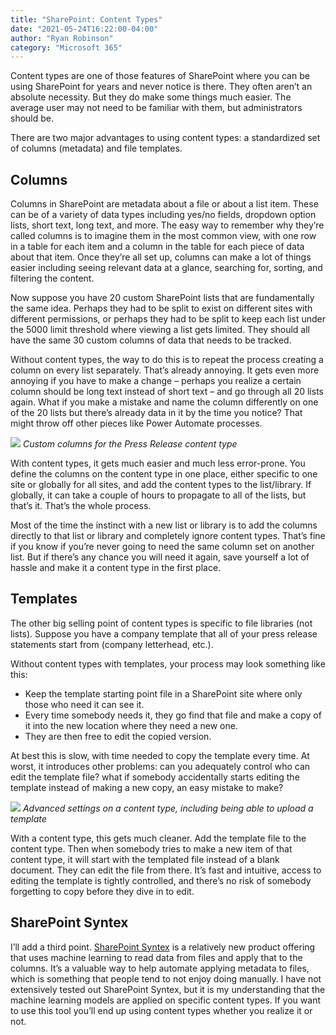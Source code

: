 ```yaml
---
title: "SharePoint: Content Types"
date: "2021-05-24T16:22:00-04:00"
author: "Ryan Robinson"
category: "Microsoft 365"
---
```


Content types are one of those features of SharePoint where you can be using SharePoint for years and never notice is there. They often aren’t an absolute necessity. But they do make some things much easier. The average user may not need to be familiar with them, but administrators should be.

There are two major advantages to using content types: a standardized set of columns (metadata) and file templates.

## Columns

Columns in SharePoint are metadata about a file or about a list item. These can be of a variety of data types including yes/no fields, dropdown option lists, short text, long text, and more. The easy way to remember why they’re called columns is to imagine them in the most common view, with one row in a table for each item and a column in the table for each piece of data about that item. Once they’re all set up, columns can make a lot of things easier including seeing relevant data at a glance, searching for, sorting, and filtering the content.

Now suppose you have 20 custom SharePoint lists that are fundamentally the same idea. Perhaps they had to be split to exist on different sites with different permissions, or perhaps they had to be split to keep each list under the 5000 limit threshold where viewing a list gets limited. They should all have the same 30 custom columns of data that needs to be tracked.

Without content types, the way to do this is to repeat the process creating a column on every list separately. That’s already annoying. It gets even more annoying if you have to make a change – perhaps you realize a certain column should be long text instead of short text – and go through all 20 lists again. What if you make a mistake and name the column differently on one of the 20 lists but there’s already data in it by the time you notice? That might throw off other pieces like Power Automate processes.

![](/assets/img/2021/05/Custom-columns-on-content-type.png)
_Custom columns for the Press Release content type_

With content types, it gets much easier and much less error-prone. You define the columns on the content type in one place, either specific to one site or globally for all sites, and add the content types to the list/library. If globally, it can take a couple of hours to propagate to all of the lists, but that’s it. That’s the whole process.

Most of the time the instinct with a new list or library is to add the columns directly to that list or library and completely ignore content types. That’s fine if you know if you’re never going to need the same column set on another list. But if there’s any chance you will need it again, save yourself a lot of hassle and make it a content type in the first place.

## Templates

The other big selling point of content types is specific to file libraries (not lists). Suppose you have a company template that all of your press release statements start from (company letterhead, etc.).

Without content types with templates, your process may look something like this:

- Keep the template starting point file in a SharePoint site where only those who need it can see it.
- Every time somebody needs it, they go find that file and make a copy of it into the new location where they need a new one.
- They are then free to edit the copied version.

At best this is slow, with time needed to copy the template every time. At worst, it introduces other problems: can you adequately control who can edit the template file? what if somebody accidentally starts editing the template instead of making a new copy, an easy mistake to make?

![](/assets/img/2021/05/Advanced-settings-on-content-type.png)
_Advanced settings on a content type, including being able to upload a template_

With a content type, this gets much cleaner. Add the template file to the content type. Then when somebody tries to make a new item of that content type, it will start with the templated file instead of a blank document. They can edit the file from there. It’s fast and intuitive, access to editing the template is tightly controlled, and there’s no risk of somebody forgetting to copy before they dive in to edit.

## SharePoint Syntex

I’ll add a third point. [SharePoint Syntex](https://docs.microsoft.com/en-us/microsoft-365/contentunderstanding/#get-started) is a relatively new product offering that uses machine learning to read data from files and apply that to the columns. It’s a valuable way to help automate applying metadata to files, which is something that people tend to not enjoy doing manually. I have not extensively tested out SharePoint Syntex, but it is my understanding that the machine learning models are applied on specific content types. If you want to use this tool you’ll end up using content types whether you realize it or not.
